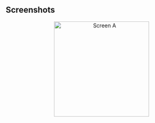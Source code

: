 ## Screenshots

<div align="center">
  <img src="https://github.com/Sumit4482/Swift_Mapkit_Example/assets/61246873/1e4e9e9b-db95-4945-851a-4a50cb6e68dd" alt="Screen A" width="250"/>
</div>
